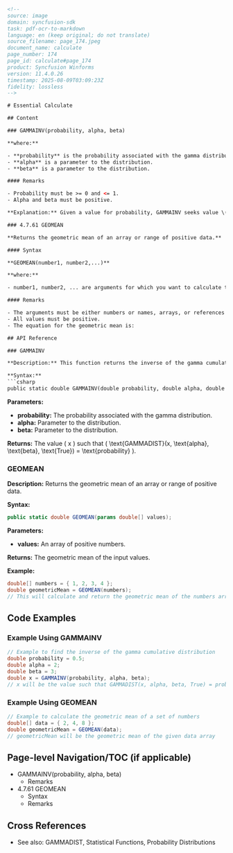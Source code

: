```html
<!--
source: image
domain: syncfusion-sdk
task: pdf-ocr-to-markdown
language: en (keep original; do not translate)
source_filename: page_174.jpeg
document_name: calculate
page_number: 174
page_id: calculate#page_174
product: Syncfusion Winforms
version: 11.4.0.26
timestamp: 2025-08-09T03:09:23Z
fidelity: lossless
-->

# Essential Calculate

## Content

### GAMMAINV(probability, alpha, beta)

**where:**

- **probability** is the probability associated with the gamma distribution.
- **alpha** is a parameter to the distribution.
- **beta** is a parameter to the distribution.

#### Remarks

- Probability must be >= 0 and <= 1.
- Alpha and beta must be positive.

**Explanation:** Given a value for probability, GAMMAINV seeks value \( x \) such that \( \text{GAMMADIST}(x, \text{alpha}, \text{beta}, \text{True}) = \text{probability} \). Thus, the precision of GAMMAINV depends on the precision of GAMMADIST. GAMMAINV uses an iterative search technique.

### 4.7.61 GEOMEAN

**Returns the geometric mean of an array or range of positive data.**

#### Syntax

**GEOMEAN(number1, number2,...)**

**where:**

- number1, number2, ... are arguments for which you want to calculate the mean.

#### Remarks

- The arguments must be either numbers or names, arrays, or references that contain numbers.
- All values must be positive.
- The equation for the geometric mean is:

## API Reference

### GAMMAINV

**Description:** This function returns the inverse of the gamma cumulative distribution. It finds the value \( x \) for which the cumulative distribution function (CDF) equals a given probability.

**Syntax:**
```csharp
public static double GAMMAINV(double probability, double alpha, double beta);
```

**Parameters:**

- **probability:** The probability associated with the gamma distribution.
- **alpha:** Parameter to the distribution.
- **beta:** Parameter to the distribution.

**Returns:** The value \( x \) such that \( \text{GAMMADIST}(x, \text{alpha}, \text{beta}, \text{True}) = \text{probability} \).

### GEOMEAN

**Description:** Returns the geometric mean of an array or range of positive data.

**Syntax:**
```csharp
public static double GEOMEAN(params double[] values);
```

**Parameters:**

- **values:** An array of positive numbers.

**Returns:** The geometric mean of the input values.

**Example:**
```csharp
double[] numbers = { 1, 2, 3, 4 };
double geometricMean = GEOMEAN(numbers);
// This will calculate and return the geometric mean of the numbers array.
```

## Code Examples

### Example Using GAMMAINV
```csharp
// Example to find the inverse of the gamma cumulative distribution
double probability = 0.5;
double alpha = 2;
double beta = 3;
double x = GAMMAINV(probability, alpha, beta);
// x will be the value such that GAMMADIST(x, alpha, beta, True) = probability
```

### Example Using GEOMEAN
```csharp
// Example to calculate the geometric mean of a set of numbers
double[] data = { 2, 4, 8 };
double geometricMean = GEOMEAN(data);
// geometricMean will be the geometric mean of the given data array
```

## Page-level Navigation/TOC (if applicable)

- GAMMAINV(probability, alpha, beta)
  - Remarks
- 4.7.61 GEOMEAN
  - Syntax
  - Remarks

## Cross References

- See also: GAMMADIST, Statistical Functions, Probability Distributions

<!-- tags: [gammainv, geomean, statistical functions, gamma distribution, syncfusion sdk] keywords: [inverse, cumulative distribution, probability, mean, geometric mean, api] -->
```